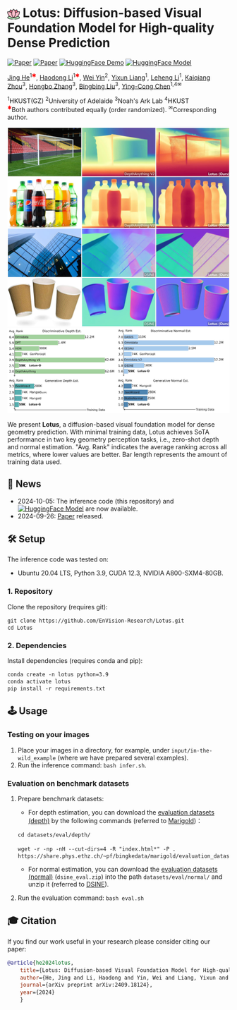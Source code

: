 # <img src="assets/badges/lotus_icon.png" alt="lotus" style="height:1em; vertical-align:bottom;"/> Lotus: Diffusion-based Visual Foundation Model for High-quality Dense Prediction

[![Paper](https://img.shields.io/badge/Project-Website-pink?logo=googlechrome&logoColor=white)](https://lotus3d.github.io/)
[![Paper](https://img.shields.io/badge/arXiv-Paper-b31b1b?logo=arxiv&logoColor=white)](https://arxiv.org/abs/2409.18124)
[![HuggingFace Demo](https://img.shields.io/badge/🤗%20HuggingFace-Demo-yellow)](https://huggingface.co/spaces/haodongli/Lotus)
[![HuggingFace Model](https://img.shields.io/badge/🤗%20HuggingFace-Model-green)](https://huggingface.co/jingheya/lotus-depth-g-v1-0)

[Jing He](https://scholar.google.com/citations?hl=en&user=RsLS11MAAAAJ)<sup>1<span style="color:red;">&#10033;</span></sup>,
[Haodong Li](https://haodong-li.com/)<sup>1<span style="color:red;">&#10033;</span></sup>,
[Wei Yin](https://yvanyin.net/)<sup>2</sup>,
[Yixun Liang](https://yixunliang.github.io/)<sup>1</sup>,
[Leheng Li](https://len-li.github.io/)<sup>1</sup>,
[Kaiqiang Zhou]()<sup>3</sup>,
[Hongbo Zhang]()<sup>3</sup>,
[Bingbing Liu](https://scholar.google.com/citations?user=-rCulKwAAAAJ&hl=en)<sup>3</sup>,
[Ying-Cong Chen](https://www.yingcong.me/)<sup>1,4&#9993;</sup>

<span class="author-block"><sup>1</sup>HKUST(GZ)</span>
<span class="author-block"><sup>2</sup>University of Adelaide</span>
<span class="author-block"><sup>3</sup>Noah's Ark Lab</span>
<span class="author-block"><sup>4</sup>HKUST</span><br>
<span class="author-block">
    <sup style="color:red;">&#10033;</sup>Both authors contributed equally (order randomized).
    <sup>&#9993;</sup>Corresponding author.
</span>

![teaser](assets/badges/teaser_1.jpg)
![teaser](assets/badges/teaser_2.jpg)

We present **Lotus**, a diffusion-based visual foundation model for dense geometry prediction. With minimal training data, Lotus achieves SoTA performance in two key geometry perception tasks, i.e., zero-shot depth and normal estimation. "Avg. Rank" indicates the average ranking across all metrics, where lower values are better. Bar length represents the amount of training data used.

## 📢 News
- 2024-10-05: The inference code (this repository) and [![HuggingFace Model](https://img.shields.io/badge/🤗%20HuggingFace-Model-green)](https://huggingface.co/jingheya/lotus-depth-g-v1-0) are now available. <br>
- 2024-09-26: [Paper](https://arxiv.org/abs/2409.18124) released. <br>


## 🛠️ Setup
The inference code was tested on: 
- Ubuntu 20.04 LTS, Python 3.9, CUDA 12.3, NVIDIA A800-SXM4-80GB.  

### 1. Repository
Clone the repository (requires git):
```
git clone https://github.com/EnVision-Research/Lotus.git
cd Lotus
```
### 2. Dependencies
Install dependencies (requires conda and pip):
```
conda create -n lotus python=3.9
conda activate lotus
pip install -r requirements.txt 
```

## 🕹️ Usage
### Testing on your images
1. Place your images in a directory, for example, under `input/in-the-wild_example` (where we have prepared several examples). 
2. Run the inference command: `bash infer.sh`. 

### Evaluation on benchmark datasets
1. Prepare benchmark datasets:
    - For depth estimation, you can download the [evaluation datasets (depth)](https://share.phys.ethz.ch/~pf/bingkedata/marigold/evaluation_dataset/) by the following commands (referred to [Marigold](https://github.com/prs-eth/Marigold?tab=readme-ov-file#-evaluation-on-test-datasets-))：
    ```
    cd datasets/eval/depth/
    
    wget -r -np -nH --cut-dirs=4 -R "index.html*" -P . https://share.phys.ethz.ch/~pf/bingkedata/marigold/evaluation_dataset/
    ```
    - For normal estimation, you can download the  [evaluation datasets (normal)](https://drive.google.com/drive/folders/1t3LMJIIrSnCGwOEf53Cyg0lkSXd3M4Hm?usp=drive_link) (`dsine_eval.zip`) into the path `datasets/eval/normal/` and unzip it (referred to [DSINE](https://github.com/baegwangbin/DSINE?tab=readme-ov-file#getting-started)). 

2. Run the evaluation command: `bash eval.sh`


## 🎓 Citation
If you find our work useful in your research please consider citing our paper:
```bibtex
@article{he2024lotus,
    title={Lotus: Diffusion-based Visual Foundation Model for High-quality Dense Prediction},
    author={He, Jing and Li, Haodong and Yin, Wei and Liang, Yixun and Li, Leheng and Zhou, Kaiqiang and Liu, Hongbo and Liu, Bingbing and Chen, Ying-Cong},
    journal={arXiv preprint arXiv:2409.18124},
    year={2024}
    }
```
